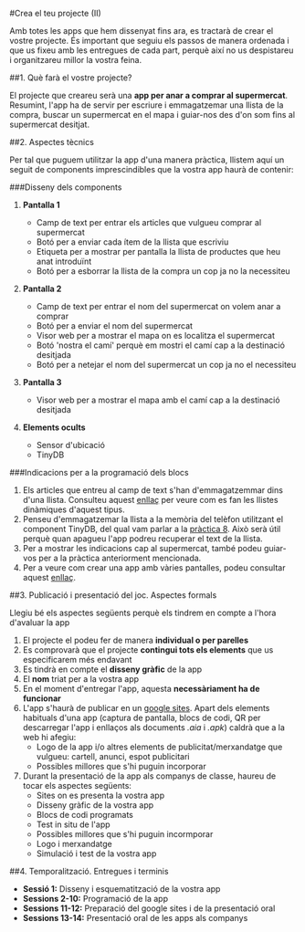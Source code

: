 #Crea el teu projecte (II)

Amb totes les apps que hem dissenyat fins ara, es tractarà de crear el vostre projecte. És important que seguiu els passos de manera ordenada i que us fixeu amb les entregues de cada part, perquè així no us despistareu i organitzareu millor la vostra feina.

##1. Què farà el vostre projecte?

El projecte que creareu serà una **app per anar a comprar al supermercat**. Resumint, l'app ha de servir per escriure i emmagatzemar una llista de la compra, buscar un supermercat en el mapa i guiar-nos des d'on som fins al supermercat desitjat.

##2. Aspectes tècnics

Per tal que puguem utilitzar la app d'una manera pràctica, llistem aquí un seguit de components imprescindibles que la vostra app haurà de contenir:

###Disseny dels components
1. **Pantalla 1**
    * Camp de text per entrar els articles que vulgueu comprar al supermercat
    * Botó per a enviar cada ítem de la llista que escriviu
    * Etiqueta per a mostrar per pantalla la llista de productes que heu anat introduïnt
    * Botó per a esborrar la llista de la compra un cop ja no la necessiteu

2. **Pantalla 2**
    * Camp de text per entrar el nom del supermercat on volem anar a comprar
    * Botó per a enviar el nom del supermercat
    * Visor web per a mostrar el mapa on es localitza el supermercat
    * Botó 'nostra el camí' perquè em mostri el camí cap a la destinació desitjada
    * Botó per a netejar el nom del supermercat un cop ja no el necessiteu

3. **Pantalla 3**
    * Visor web per a mostrar el mapa amb el camí cap a la destinació desitjada

4. **Elements ocults**
    * Sensor d'ubicació
    * TinyDB


###Indicacions per a la programació dels blocs

1. Els articles que entreu al camp de text s'han d'emmagatzemmar dins d'una llista. Consulteu aquest [enllaç](http://www.appinventor.org/content/videosAI1/intermediate/noteTaker) per veure com es fan les llistes dinàmiques d'aquest tipus.
2. Penseu d'emmagatzemar la llista a la memòria del telèfon utilitzant el component TinyDB, del qual vam parlar a la [pràctica 8](https://github.com/mdosil/AppInventor/blob/master/OnesElMeuCotxe_8_cat.md). Això serà útil perquè quan apagueu l'app podreu recuperar el text de la llista.
3. Per a mostrar les indicacions cap al supermercat, també podeu guiar-vos per a la pràctica anteriorment mencionada.
4. Per a veure com crear una app amb vàries pantalles, podeu consultar aquest [enllaç](http://www.appinventor.org/content/howDoYou/screens/swap).


##3. Publicació i presentació del joc. Aspectes formals

Llegiu bé els aspectes següents perquè els tindrem en compte a l'hora d'avaluar la app

1. El projecte el podeu fer de manera **individual o per parelles**
2. Es comprovarà que el projecte **contingui tots els elements** que us especificarem més endavant
3. Es tindrà en compte el **disseny gràfic** de la app
4. El **nom** triat per a la vostra app
5. En el moment d'entregar l'app, aquesta **necessàriament ha de funcionar**
6. L'app s'haurà de publicar en un [google sites](http://sites.google.com). Apart dels elements habituals d'una app (captura de pantalla, blocs de codi, QR per descarregar l'app i enllaços als documents *.aia* i *.apk*) caldrà que a la web hi afegiu:
    * Logo de la app i/o altres elements de publicitat/merxandatge que vulgueu: cartell, anunci, espot publicitari
    * Possibles millores que s'hi puguin incorporar
7. Durant la presentació de la app als companys de classe, haureu de tocar els aspectes següents:
    * Sites on es presenta la vostra app
    * Disseny gràfic de la vostra app
    * Blocs de codi programats
    * Test in situ de l'app
    * Possibles millores que s'hi puguin incormporar
    * Logo i merxandatge
    * Simulació i test de la vostra app


##4. Temporalització. Entregues i terminis

* **Sessió 1:** Disseny i esquematització de la vostra app
* **Sessions 2-10:** Programació de la app
* **Sessions 11-12:** Preparació del google sites i de la presentació oral
* **Sessions 13-14:** Presentació oral de les apps als companys
